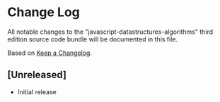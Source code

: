 # Change Log
All notable changes to the "javascript-datastructures-algorithms" third edition source code bundle will be documented in this file.

Based on [Keep a Changelog](http://keepachangelog.com/).

## [Unreleased]
- Initial release
